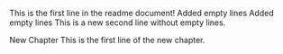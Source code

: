 This is the first line in the readme document!
Added empty lines
Added empty lines
This is a new second line without empty lines.


New Chapter
This is the first line of the new chapter.